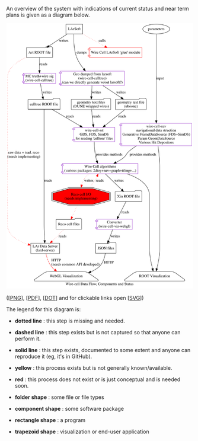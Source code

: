 An overview of the system with indications of current status and near
term plans is given as a diagram below.

![ecosystem](../img/ecosystem-data.svg)


([[PNG](../img/ecosystem-data.png)], [[PDF](../img/ecosystem-data.pdf)], [[DOT](../img/ecosystem-data.dot)] and for clickable links open [[SVG](../img/ecosystem-data.svg)])



The legend for this diagram is:

- **dotted line**
:   this step is missing and needed.

- **dashed line**
:   this step exists but is not captured so that anyone can perform it.

- **solid line**
:   this step exists, documented to some extent and anyone can reproduce it (eg, it's in GitHub).

- **yellow**
:   this process exists but is not generally known/available.

- **red**
:   this process does not exist or is just conceptual and is needed soon.

- **folder shape**
:   some file or file types

- **component shape**
:   some software package

- **rectangle shape**
:   a program

- **trapezoid shape**
:   visualization or end-user application

